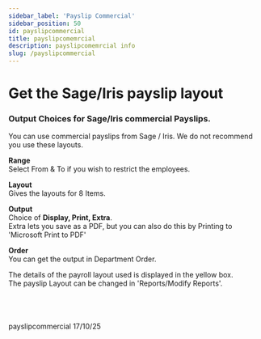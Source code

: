 ```yaml
---
sidebar_label: 'Payslip Commercial'
sidebar_position: 50
id: payslipcommercial
title: payslipcomemrcial
description: payslipcomemrcial info
slug: /payslipcommercial
---
```


# Get the Sage/Iris payslip layout 

### Output Choices for Sage/Iris commercial Payslips.

You can use commercial payslips from Sage / Iris. 
We do not recommend you use these layouts.

**Range**  
Select From & To if you wish to restrict the employees.

**Layout**  
Gives the layouts for 8 Items.

**Output**  
Choice of **Display, Print, Extra**.  
Extra lets you save as a PDF, but you can also do this by Printing to 'Microsoft Print to PDF'

**Order**  
You can get the output in Department Order.

The details of the payroll layout used is displayed in the yellow box.  
The payslip Layout can be changed in 'Reports/Modify Reports'.
<br/>
<br/>
<br/>
<br/>
<br/>
payslipcommercial 17/10/25

